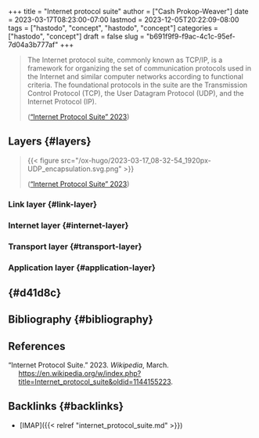 +++
title = "Internet protocol suite"
author = ["Cash Prokop-Weaver"]
date = 2023-03-17T08:23:00-07:00
lastmod = 2023-12-05T20:22:09-08:00
tags = ["hastodo", "concept", "hastodo", "concept"]
categories = ["hastodo", "concept"]
draft = false
slug = "b691f9f9-f9ac-4c1c-95ef-7d04a3b777af"
+++

> The Internet protocol suite, commonly known as TCP/IP, is a framework for organizing the set of communication protocols used in the Internet and similar computer networks according to functional criteria. The foundational protocols in the suite are the Transmission Control Protocol (TCP), the User Datagram Protocol (UDP), and the Internet Protocol (IP).
>
> (<a href="#citeproc_bib_item_1">“Internet Protocol Suite” 2023</a>)


## Layers {#layers}

> {{< figure src="/ox-hugo/2023-03-17_08-32-54_1920px-UDP_encapsulation.svg.png" >}}
>
> (<a href="#citeproc_bib_item_1">“Internet Protocol Suite” 2023</a>)


### Link layer {#link-layer}


### Internet layer {#internet-layer}


### Transport layer {#transport-layer}


### Application layer {#application-layer}


##  {#d41d8c}


## Bibliography {#bibliography}

## References

<style>.csl-entry{text-indent: -1.5em; margin-left: 1.5em;}</style><div class="csl-bib-body">
  <div class="csl-entry"><a id="citeproc_bib_item_1"></a>“Internet Protocol Suite.” 2023. <i>Wikipedia</i>, March. <a href="https://en.wikipedia.org/w/index.php?title=Internet_protocol_suite&oldid=1144155223">https://en.wikipedia.org/w/index.php?title=Internet_protocol_suite&#38;oldid=1144155223</a>.</div>
</div>


## Backlinks {#backlinks}

-   [IMAP]({{< relref "internet_protocol_suite.md" >}})
